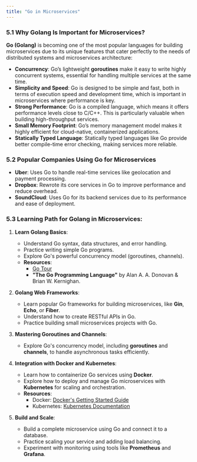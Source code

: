 ```yaml
---
title: "Go in Microservices"
---
```


### 5.1 **Why Golang Is Important for Microservices?**
**Go (Golang)** is becoming one of the most popular languages for building microservices due to its unique features that cater perfectly to the needs of distributed systems and microservices architecture:
- **Concurrency**: Go’s lightweight **goroutines** make it easy to write highly concurrent systems, essential for handling multiple services at the same time.
- **Simplicity and Speed**: Go is designed to be simple and fast, both in terms of execution speed and development time, which is important in microservices where performance is key.
- **Strong Performance**: Go is a compiled language, which means it offers performance levels close to C/C++. This is particularly valuable when building high-throughput services.
- **Small Memory Footprint**: Go’s memory management model makes it highly efficient for cloud-native, containerized applications.
- **Statically Typed Language**: Statically typed languages like Go provide better compile-time error checking, making services more reliable.

### 5.2 **Popular Companies Using Go for Microservices**
- **Uber**: Uses Go to handle real-time services like geolocation and payment processing.
- **Dropbox**: Rewrote its core services in Go to improve performance and reduce overhead.
- **SoundCloud**: Uses Go for its backend services due to its performance and ease of deployment.

### 5.3 **Learning Path for Golang in Microservices**:
1. **Learn Golang Basics**:
   - Understand Go syntax, data structures, and error handling.
   - Practice writing simple Go programs.
   - Explore Go's powerful concurrency model (goroutines, channels).
   - **Resources**:
     - [Go Tour](https://tour.golang.org/)
     - **"The Go Programming Language"** by Alan A. A. Donovan & Brian W. Kernighan.
  
2. **Golang Web Frameworks**:
   - Learn popular Go frameworks for building microservices, like **Gin**, **Echo**, or **Fiber**.
   - Understand how to create RESTful APIs in Go.
   - Practice building small microservices projects with Go.
  
3. **Mastering Goroutines and Channels**:
   - Explore Go's concurrency model, including **goroutines** and **channels**, to handle asynchronous tasks efficiently.
  
4. **Integration with Docker and Kubernetes**:
   - Learn how to containerize Go services using **Docker**.
   - Explore how to deploy and manage Go microservices with **Kubernetes** for scaling and orchestration.
   - **Resources**:
     - Docker: [Docker's Getting Started Guide](https://docs.docker.com/get-started/)
     - Kubernetes: [Kubernetes Documentation](https://kubernetes.io/docs/home/)

5. **Build and Scale**:
   - Build a complete microservice using Go and connect it to a database.
   - Practice scaling your service and adding load balancing.
   - Experiment with monitoring using tools like **Prometheus** and **Grafana**.